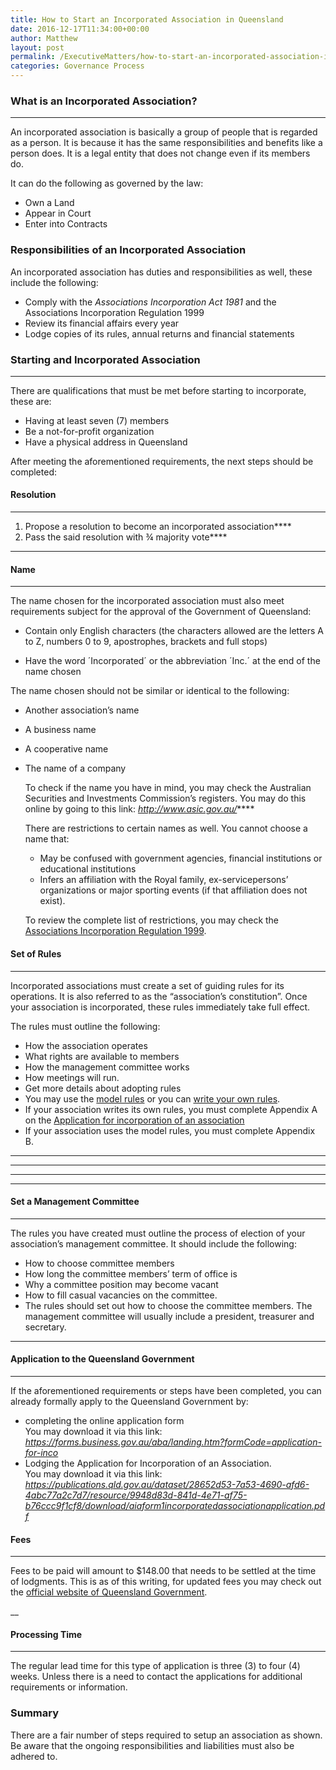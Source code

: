 ```yaml
---
title: How to Start an Incorporated Association in Queensland
date: 2016-12-17T11:34:00+00:00
author: Matthew
layout: post
permalink: /ExecutiveMatters/how-to-start-an-incorporated-association-in-queensland/
categories: Governance Process
---
```

### What is an Incorporated Association?

**** 

An incorporated association is basically a group of people that is regarded as a person. It is because it has the same responsibilities and benefits like a person does. It is a legal entity that does not change even if its members do. 

It can do the following as governed by the law: 

  * Own a Land
  * Appear in Court
  * Enter into Contracts

### Responsibilities of an Incorporated Association

An incorporated association has duties and responsibilities as well, these include the following: 

  * Comply with the _Associations Incorporation Act 1981_ and the Associations Incorporation Regulation 1999
  * Review its financial affairs every year
  * Lodge copies of its rules, annual returns and financial statements

### Starting and Incorporated Association 

**** 

There are qualifications that must be met before starting to incorporate, these are: 

  * Having at least seven (7) members
  * Be a not-for-profit organization
  * Have a physical address in Queensland

After meeting the aforementioned requirements, the next steps should be completed: 

#### Resolution

**** 

  1. Propose a resolution to become an incorporated association****
  2. Pass the said resolution with ¾ majority vote****

**** 

#### Name

**** 

The name chosen for the incorporated association must also meet requirements subject for the approval of the Government of Queensland: 

  * Contain only English characters (the characters allowed are the letters A to Z, numbers 0 to 9, apostrophes, brackets and full stops) 
  * Have the word ´Incorporated´ or the abbreviation ´Inc.´ at the end of the name chosen</ul> 
    The name chosen should not be similar or identical to the following: 
    
      * Another association’s name 
      * A business name 
      * A cooperative name 
      * The name of a company

          To check if the name you have in mind, you may check the Australian Securities and Investments Commission’s registers. You may do this online by going to this link: _http://www.asic.gov.au/_**** 
                
          There are restrictions to certain names as well. You cannot choose a name that: 
          
          * May be confused with government agencies, financial institutions or educational institutions
          * Infers an affiliation with the Royal family, ex-servicepersons’ organizations or major sporting events (if that affiliation does not exist).
          
          To review the complete list of restrictions, you may check the [Associations Incorporation Regulation 1999](http://www.legislation.qld.gov.au/LEGISLTN/CURRENT/A/AssocIncorpR99.pdf).
          
#### Set of Rules
                
**** 
                
<a name="adopt-a-set-of-rules"></a>Incorporated associations must create a set of guiding rules for its operations. It is also referred to as the “association’s constitution”. Once your association is incorporated, these rules immediately take full effect. 
                
The rules must outline the following: 

* How the association operates 
* What rights are available to members 
* How the management committee works 
* How meetings will run.
* Get more details about adopting rules
* You may use the [model rules](https://www.qld.gov.au/law/laws-regulated-industries-and-accountability/queensland-laws-and-regulations/associations-charities-and-non-for-profits/incorporated-associations/running-an-incorporated-association/rules-for-associations) or you can [write your own rules](https://www.qld.gov.au/law/laws-regulated-industries-and-accountability/queensland-laws-and-regulations/associations-charities-and-non-for-profits/incorporated-associations/running-an-incorporated-association/rules-for-associations).
* If your association writes its own rules, you must complete Appendix A on the [Application for incorporation of an association](https://publications.qld.gov.au/dataset/28652d53-7a53-4690-afd6-4abc77a2c7d7/resource/9948d83d-841d-4e71-af75-b76ccc9f1cf8/download/aiaform1incorporatedassociationapplication.pdf)
* If your association uses the model rules, you must complete Appendix B.</ul> 
**** 

**** 

**** 

**** 

#### Set a Management Committee

**** 

<a name="elect-a-management-committee"></a>The rules you have created must outline the process of election of your association’s management committee. It should include the following: 

* How to choose committee members 
* How long the committee members’ term of office is 
* Why a committee position may become vacant 
* How to fill casual vacancies on the committee.
* The rules should set out how to choose the committee members. The management committee will usually include a president, treasurer and secretary.</ul> 
**** 

#### Application to the Queensland Government

**** 

<a name="apply-to-us"></a>If the aforementioned requirements or steps have been completed, you can already formally apply to the Queensland Government by: 

* completing the online application form   
You may download it via this link: _<https://forms.business.gov.au/aba/landing.htm?formCode=application-for-inco>_
* Lodging the Application for Incorporation of an Association.   
You may download it via this link: _<https://publications.qld.gov.au/dataset/28652d53-7a53-4690-afd6-4abc77a2c7d7/resource/9948d83d-841d-4e71-af75-b76ccc9f1cf8/download/aiaform1incorporatedassociationapplication.pdf>_ 

#### Fees

**** 

Fees to be paid will amount to $148.00 that needs to be settled at the time of lodgments. This is as of this writing, for updated fees you may check out the <a href="https://www.qld.gov.au/" target="_blank">official website of Queensland Government</a>. 

__ 

#### Processing Time

**** 

The regular lead time for this type of application is three (3) to four (4) weeks. Unless there is a need to contact the applications for additional requirements or information. 

### Summary

There are a fair number of steps required to setup an association as shown. Be aware that the ongoing responsibilities and liabilities must also be adhered to.
